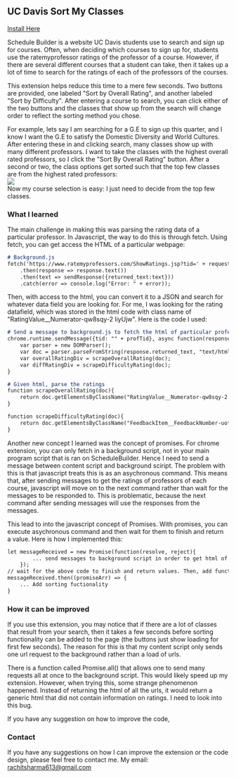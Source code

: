 ## UC Davis Sort My Classes

[Install Here](https://chrome.google.com/webstore/detail/sort-my-classes/bnidhdgmmbkcagojcfopaeedlnbnlhfe?hl=en&authuser=0)

Schedule Builder is a website UC Davis students use to search and sign up for courses. Often, when deciding which courses to sign up for, 
students use the ratemyprofessor ratings of the professor of a course. However, if there are several different courses that a student
can take, then it takes up a lot of time to search for the ratings of each of the professors of the courses. 

This extension helps reduce this time to a mere few seconds. Two buttons are provided, one labeled "Sort by Overall Rating", and another labeled
"Sort by Difficulty". After entering a course to search, you can click either of the two buttons and the classes that show up from the search 
will change order to reflect the sorting method you chose.

For example, lets say I am searching for a G.E to sign up this quarter, and I know I want the G.E to satisfy the Domestic Diversity and World Cultures. After entering these in and clicking search, many classes show up with many different professors. I want to take the classes with 
the highest overall rated professors, so I click the "Sort By Overall Rating" button. After a second or two, the class options get sorted such that the top few classes are from the highest rated professors: <img src="https://rachitsharma2001.github.io/SortMyClasses/images/SortExample.png" style="display: block; margin: auto;" /> Now my course selection is easy: I just need to decide from the top few classes. 

### What I learned

The main challenge in making this was parsing the rating data of a particular professor. In Javascript, the way to do this is through fetch. 
Using fetch, you can get access the HTML of a particular webpage:

```markdown
# Background.js
fetch('https://www.ratemyprofessors.com/ShowRatings.jsp?tid=' + request.tid)
    .then(response => response.text())
    .then(text => sendResponse({returned_text:text}))
    .catch(error => console.log("Error: " + error));

```

Then, with access to the html, you can convert it to a JSON and search for whatever data field you are looking for. For me, I was looking for the rating datafield, which was stored in the html code with class name of "RatingValue__Numerator-qw8sqy-2 liyUjw". Here is the code I used:

```markdown
# Send a message to background.js to fetch the html of particular professor
chrome.runtime.sendMessage({tid: "" + profTid}, async function(response) {
    var parser = new DOMParser();
    var doc = parser.parseFromString(response.returned_text, "text/html");
    var overallRatingDiv = scrapeOverallRating(doc);
    var diffRatingDiv = scrapeDifficultyRating(doc);
}

# Given html, parse the ratings
function scrapeOverallRating(doc){
    return doc.getElementsByClassName("RatingValue__Numerator-qw8sqy-2 liyUjw")[0];
}

function scrapeDifficultyRating(doc){
    return doc.getElementsByClassName("FeedbackItem__FeedbackNumber-uof32n-1 kkESWs")[1];
}

```

Another new concept I learned was the concept of promises. For chrome extension, you can only fetch in a background script, not in your main program script that is ran on ScheduleBuilder. Hence I need to send a message between content script and background sciript. The problem with this is that javascript treats this is as an asychronous command. This means that, after sending messages to get the ratings of professors 
of each course, javascript will move on to the next command rather than wait for the messages to be responded to. This is problematic, because the next command after sending messages will use the responses from the messages. 

This lead to into the javascript concept of Promises. With promises, you can execute asychronous command and then wait for them to finish and 
return a value. Here is how I implemented this:

```markdown
let messageReceived = new Promise(function(resolve, reject){
        ... send messages to background script in order to get html of professor pages, and then scrape for the ratings from the html.
    });
// wait for the above code to finish and return values. Then, add functionality to sort classes by ratings
messageReceived.then((promiseArr) => {
    ... Add sorting fuctionality
}
```

### How it can be improved

If you use this extension, you may notice that if there are a lot of classes that result from your search, then it takes a few seconds before sorting functionality can be added to the page (the buttons just show loading for first few seconds). The reason for this is that my content script only sends one url request to the background rather than a load of urls. 

There is a function called Promise.all() that allows one to send many requests all at once to the background script. This would likely speed up my extension. However, when trying this, some strange phenomenon happened. Instead of returning the html of all the urls, it would return a generic html that did not contain information on ratings. I need to look into this bug. 

If you have any suggestion on how to improve the code, 
### Contact

If you have any suggestions on how I can improve the extension or the code design, please feel free to contact me. 
My email: rachitsharma613@gmail.com
